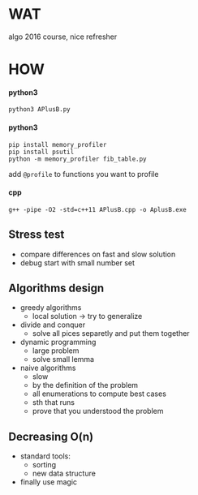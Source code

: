 # WAT

algo 2016 course,
nice refresher


# HOW

#### python3
```
python3 APlusB.py
```
#### python3
```
pip install memory_profiler
pip install psutil
python -m memory_profiler fib_table.py  
```
add `@profile` to functions you want to profile

#### cpp
`g++ -pipe -O2 -std=c++11 APlusB.cpp -o AplusB.exe`


## Stress test

- compare differences on fast and slow solution
- debug start with small number set


## Algorithms design

- greedy algorithms
    - local solution -> try to generalize
- divide and conquer
    - solve all pices separetly and put them together
- dynamic programming
    - large problem 
    - solve small lemma
- naive algorithms
    - slow
    - by the definition of the problem
    - all enumerations to compute best cases
    - sth that runs
    - prove that you understood the problem
    
## Decreasing O(n)
- standard tools:
    - sorting
    - new data structure
- finally use magic